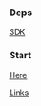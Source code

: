 ### Deps

[SDK](https://github.com/ABelliqueux/nolibgs_hello_worlds#linux)

### Start

[Here](https://psx.arthus.net/starting.html)

[Links](https://ps1.consoledev.net/)
